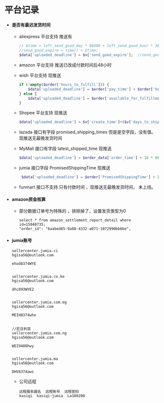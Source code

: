 # 平台记录
- #### 是否有最迟发货时间

    - aliexpress 平台支持 推送有
    
        ```php
        // $time = left_send_good_day * 86400 + left_send_good_hour * 3600 + left_send_good_min * 60 
        //send_good_expire = time() + $time;
        $data['uploaded_deadline'] = $v['send_good_expire'];  //send_good_expire s
        
        ```
    
    - amazon 平台支持 推送已改成付款时间后48小时
    
    - wish 平台支持 现推送
    
        ```php
        if (!empty($order['hours_to_fulfill'])) {
            $data['uploaded_deadline'] = $order['pay_time'] + $order['hours_to_fulfill'] * 60 * 60;
        } else {
            $data['uploaded_deadline'] = $order['available_for_fulfillment_time'] + 5 * 24 * 60 * 60;
        }        
        ```
        
    - Shopee 平台支持 现推送
    
        ```php
        $data['uploaded_deadline'] = $v['create_time']+($v['days_to_ship']+5)*86400;  // days_to_ship 后推5天
        ```
        
    - lazada 接口有字段 promised_shipping_times 但是是空字段，没有值。现推送无最晚发货时间
    
    - MyMall 接口有字段 latest_shipped_time 现推送 
    
        ```php
        $data['uploaded_deadline'] = $order_data['order_time'] + 10 * 86400;  //10天
        ```
        
    - jumia 接口字段 PromisedShippingTime 现推送
    
        ```php
         $data['uploaded_deadline'] = $order['PromisedShippingTime'] + 28800;
        ```
        
    - funmart 接口不支持 只有付款时间 ，现推送无最晚发货时间， 未上线。
- #### amazon资金核算
    
    - 部分数据订单号为特殊的 ，排除掉了，设置发货类型为0
        ```mysql
        select * from amazon_settlement_report_detail where id=15040735;
        "order_id": "6aabed65-9a88-4332-a071-1072990bb6be",
        ```
- #### jumia账号
    ```
    sellercenter.jumia.ci
    hgisa56@outlook.com
    
    ehud8374WYE
    
    
    sellercenter.jumia.co.ke
    hgisa56@outlook.com
    
    dhc893WYE2
    
    
    sellercenter.jumia.com.eg
    hgisa56@outlook.com
    
    MEIH8374whe
    
    
    //尼日利亚
    sellercenter.jumia.com.ng
    hgisa56@outlook.com
    
    WEI9488hwy
    
    
    sellercenter.jumia.ma
    hgisa56@outlook.com
    
    DHV8374aws
    ```
    - 公司远程
        ```
        远程服务器名  远程账号  远程密码
        kasiqi  kasiqi-jumia  La100200
        ```



 